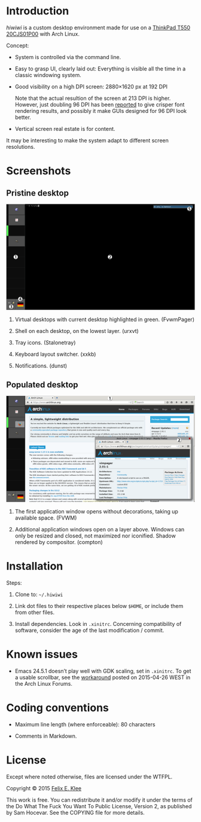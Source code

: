 Introduction
============

*hiwiwi* is a custom desktop environment made for use on a
[ThinkPad T550 20CJS01P00][1] with Arch Linux.

Concept:

  * System is controlled via the command line.

  * Easy to grasp UI, clearly laid out: Everything is visible all the time in a
    classic windowing system.

  * Good visibility on a high DPI screen: 2880×1620 px at 192 DPI

    Note that the actual resultion of the screen at 213 DPI is higher. However,
    just doubling 96 DPI has been [reported][3] to give crisper font rendering
    results, and possibly it make GUIs designed for 96 DPI look better.

  * Vertical screen real estate is for content.

It may be interesting to make the system adapt to different screen resolutions.


Screenshots
===========

Pristine desktop
----------------

![Annotated screenshot](screenshot-1.png)

 1. Virtual desktops with current desktop highlighted in green. (FvwmPager)

 2. Shell on each desktop, on the lowest layer. (urxvt)

 3. Tray icons. (Stalonetray)

 4. Keyboard layout switcher. (xxkb)

 5. Notifications. (dunst)


Populated desktop
-----------------

![Annotated screenshot](screenshot-2.png)

 1. The first application window opens without decorations, taking up available
    space. (FVWM)

 2. Additional application windows open on a layer above. Windows can only be
    resized and closed, not maximized nor iconified. Shadow rendered by
    compositor. (compton)


Installation
============

Steps:

 1. Clone to: `~/.hiwiwi`

 2. Link dot files to their respective places below `$HOME`, or include them
    from other files.

 3. Install dependencies. Look in `.xinitrc`. Concerning compatibility of
    software, consider the age of the last modification / commit.


Known issues
============

  * Emacs 24.5.1 doesn’t play well with GDK scaling, set in `.xinitrc`. To get
    a usable scrollbar, see the [workaround][2] posted on 2015-04-26 WEST in
    the Arch Linux Forums.


Coding conventions
==================

  * Maximum line length (where enforceable): 80 characters

  * Comments in Markdown.


License
=======

Except where noted otherwise, files are licensed under the WTFPL.

Copyright © 2015 [Felix E. Klee](felix.klee@inka.de)

This work is free. You can redistribute it and/or modify it under the terms of
the Do What The Fuck You Want To Public License, Version 2, as published by Sam
Hocevar. See the COPYING file for more details.

[1]: http://support.lenovo.com/us/en/products/laptops-and-netbooks/thinkpad-t-series-laptops/thinkpad-t550/20cj/s01p00
[2]: https://bbs.archlinux.org/viewtopic.php?pid=1523352#p1523352
[3]: https://wiki.archlinux.org/index.php?title=HiDPI&oldid=373328#X_Server
